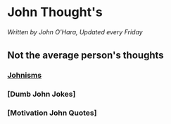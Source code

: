 # John Thought's


###### Written by John O'Hara, Updated every Friday 

## Not the average person's thoughts 

### [Johnisms](https://github.com/jpohara12/JOHN/blob/master/Johnism)

### [Dumb John Jokes]

### [Motivation John Quotes]



